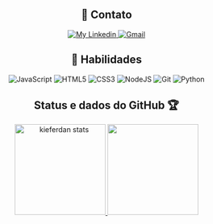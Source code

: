 

<div align="center">
    <h2>📡 Contato</h2>
</div>
<p align="center">
    </a>
    <a href="https://www.linkedin.com/in/danielfpinho/">
        <img alt="My Linkedin" src="https://img.shields.io/static/v1?style=flat-square&logo=linkedin&label=Linkedin&message=DanielPinho&color=FF7704">
    </a>
    <a href="mailto:danielfmpinho@gmail.com">
        <img alt="Gmail" src="https://img.shields.io/static/v1?style=flat-square&logo=gmail&label=Gmail&message=danielfmpinho@gmail.com&color=FF7704">
    </a>
</p>

<div align="center">
    <h2>📑 Habilidades</h2>
    <p align="center">
      <img alt="JavaScript" src="https://img.shields.io/badge/javascript-%23323330.svg?style=for-the-badge&logo=javascript&logoColor=%23F7DF1E"/>
      <img alt="HTML5" src="https://img.shields.io/badge/html5-%23E34F26.svg?style=for-the-badge&logo=html5&logoColor=white"/>
      <img alt="CSS3" src="https://img.shields.io/badge/css3-%231572B6.svg?style=for-the-badge&logo=css3&logoColor=white"/>
      <img alt="NodeJS" src="https://img.shields.io/badge/node.js-%2343853D.svg?style=for-the-badge&logo=node-dot-js&logoColor=white"/>
      <img alt="Git" src="https://img.shields.io/badge/git-%23F05033.svg?style=for-the-badge&logo=git&logoColor=white"/>
      <img alt="Python" src="https://img.shields.io/badge/Python-FFD43B?style=for-the-badge&logo=python&logoColor=blue"/>
      </p>
</div>

<div align="center">
    <h2>Status e dados do GitHub 🏆</h2>
</div>

<p align="center">
  <a href="https://github.com/kieferdan">
    <img height="180em" alt="kieferdan stats" src="https://github-readme-stats.vercel.app/api?username=kieferdan&show_icons=true&bg_color=DEG,555555,9e7d57&theme=react" style="max-width:100%;">
    <img height="180em" src="https://github-readme-stats.vercel.app/api/top-langs/?username=kieferdan&layout=compact&theme=react&line_height=27&bg_color=DEG,555555,9e7d57" style="max-width:100%;">
  </a>
</p>

  
